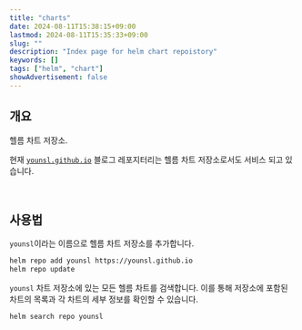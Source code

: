```yaml
---
title: "charts"
date: 2024-08-11T15:38:15+09:00
lastmod: 2024-08-11T15:35:33+09:00
slug: ""
description: "Index page for helm chart repoistory"
keywords: []
tags: ["helm", "chart"]
showAdvertisement: false
---
```


## 개요

헬름 차트 저장소.

현재 [`younsl.github.io`](https://github.com/younsl/younsl.github.io) 블로그 레포지터리는 헬름 차트 저장소로서도 서비스 되고 있습니다.

&nbsp;

## 사용법

`younsl`이라는 이름으로 헬름 차트 저장소를 추가합니다.

```bash
helm repo add younsl https://younsl.github.io
helm repo update
```

`younsl` 차트 저장소에 있는 모든 헬름 차트를 검색합니다. 이를 통해 저장소에 포함된 차트의 목록과 각 차트의 세부 정보를 확인할 수 있습니다.

```bash
helm search repo younsl
```
